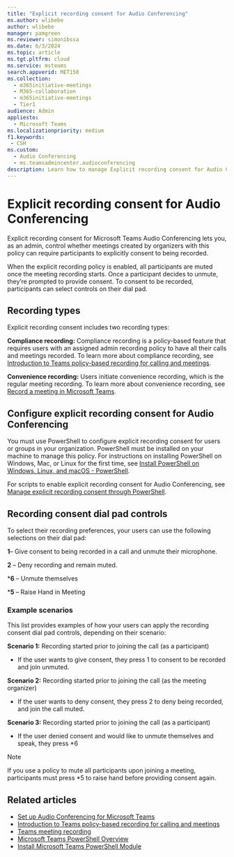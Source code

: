 ```yaml
---
title: "Explicit recording consent for Audio Conferencing"
ms.author: wlibebe
author: wlibebe
manager: pamgreen
ms.reviewer: simonibssa
ms.date: 6/3/2024
ms.topic: article
ms.tgt.pltfrm: cloud
ms.service: msteams
search.appverid: MET150
ms.collection: 
  - m365initiative-meetings
  - M365-collaboration
  - m365initiative-meetings
  - Tier1
audience: Admin
appliesto: 
  - Microsoft Teams
ms.localizationpriority: medium
f1.keywords:
 - CSH
ms.custom: 
  - Audio Conferencing
  - ms.teamsadmincenter.audioconferencing
description: Learn how to manage Explicit recording consent for Audio Conferencing in Microsoft Teams. Learn how to require participants to require consent to being recorded when dialing into Microsoft Teams meetings.
---
```


# Explicit recording consent for Audio Conferencing

Explicit recording consent for Microsoft Teams Audio Conferencing lets you, as an admin, control whether meetings created by organizers with this policy can require participants to explicitly consent to being recorded.

When the explicit recording policy is enabled, all participants are muted once the meeting recording starts. Once a participant decides to unmute, they’re prompted to provide consent. To consent to be recorded, participants can select controls on their dial pad.

## Recording types

Explicit recording consent includes two recording types:  

**Compliance recording:** Compliance recording is a policy-based feature that requires users with an assigned admin recording policy to have all their calls and meetings recorded. To learn more about compliance recording, see [Introduction to Teams policy-based recording for calling and meetings](teams-recording-policy.md).

**Convenience recording:** Users initiate convenience recording, which is the regular meeting recording. To learn more about convenience recording, see [Record a meeting in Microsoft Teams](https://support.microsoft.com/office/record-a-meeting-in-microsoft-teams-34dfbe7f-b07d-4a27-b4c6-de62f1348c24).

## Configure explicit recording consent for Audio Conferencing

You must use PowerShell to configure explicit recording consent for users or groups in your organization. PowerShell must be installed on your machine to manage this policy. For instructions on installing PowerShell on Windows, Mac, or Linux for the first time, see [Install PowerShell on Windows, Linux, and macOS - PowerShell](/powershell/scripting/install/installing-powershell).

For scripts to enable explicit recording consent for Audio Conferencing, see [Manage explicit recording consent through PowerShell](meeting-recording.md#manage-explicit-consent-through-powershell).

## Recording consent dial pad controls

To select their recording preferences, your users can use the following selections on their dial pad:

**1**– Give consent to being recorded in a call and unmute their microphone.

**2** – Deny recording and remain muted.

***6** – Unmute themselves

***5** – Raise Hand in Meeting

### Example scenarios

This list provides examples of how your users can apply the recording consent dial pad controls, depending on their scenario:

**Scenario 1:** Recording started prior to joining the call (as a participant)

- If the user wants to give consent, they press 1 to consent to be recorded and join unmuted.

**Scenario 2:** Recording started prior to joining the call (as the meeting organizer)

- If the user wants to deny consent, they press 2 to deny being recorded, and join the call muted.

**Scenario 3:** Recording started prior to joining the call (as a participant)

- If the user denied consent and would like to unmute themselves and speak, they press *6

> [!NOTE]
> If you use a policy to mute all participants upon joining a meeting, participants must press *5 to raise hand before providing consent again.

## Related articles

- [Set up Audio Conferencing for Microsoft Teams](set-up-audio-conferencing-in-teams.md)
- [Introduction to Teams policy-based recording for calling and meetings](teams-recording-policy.md)
- [Teams meeting recording](meeting-recording.md)
- [Microsoft Teams PowerShell Overview](teams-powershell-overview.md)
- [Install Microsoft Teams PowerShell Module](teams-powershell-install.md)
